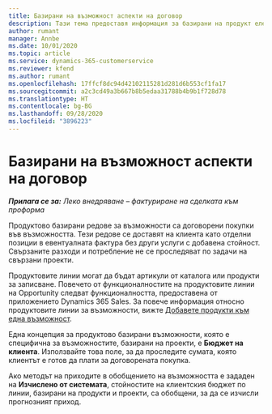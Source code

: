 ```yaml
---
title: Базирани на възможност аспекти на договор
description: Тази тема предоставя информация за базирани на продукт елементи от ред на възможност в Project Operations.
author: rumant
manager: Annbe
ms.date: 10/01/2020
ms.topic: article
ms.service: dynamics-365-customerservice
ms.reviewer: kfend
ms.author: rumant
ms.openlocfilehash: 17ffcf8dc94d42102115281d281d6b553cf1fa17
ms.sourcegitcommit: a2c3cd49a3b667b8b5edaa31788b4b9b1f728d78
ms.translationtype: HT
ms.contentlocale: bg-BG
ms.lasthandoff: 09/28/2020
ms.locfileid: "3896223"
---
```

# <a name="product-based-opportunity-lines"></a>Базирани на възможност аспекти на договор

_**Прилага се за:** Леко внедряване – фактуриране на сделката към проформа_

Продуктово базирани редове за възможности са договорени покупки във възможността. Тези редове се доставят на клиента като отделни позиции в евентуалната фактура без други услуги с добавена стойност. Свързаните разходи и потребление не се проследяват по задачи на свързани проекти.

Продуктовите линии могат да бъдат артикули от каталога или продукти за записване. Повечето от функционалностите на продуктовите линии на Opportunity следват функционалността, предоставена от приложението Dynamics 365 Sales. За повече информация относно продуктовите линии за възможности, вижте [Добавете продукти към една възможност](https://docs.microsoft.com/dynamics365/sales-enterprise/add-products-opportunity).

Една концепция за продуктово базирани възможности, която е специфична за възможностите, базирани на проекти, е **Бюджет на клиента**. Използвайте това поле, за да проследите сумата, която клиентът е готов да плати за договорената покупка.

Ако методът на приходите в обобщението на възможността е зададен на **Изчислено от системата**, стойностите на клиентския бюджет по линии, базирани на продукти и проекти, са обобщени, за да се изчисли прогнозният приход.
